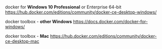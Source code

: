 docker for **Windows 10 Professional** or Enterprise 64-bit
https://hub.docker.com/editions/community/docker-ce-desktop-windows/

docker toolbox - **other Windows**
https://docs.docker.com/docker-for-windows/

docker toolbox - **Mac**
https://hub.docker.com/editions/community/docker-ce-desktop-mac